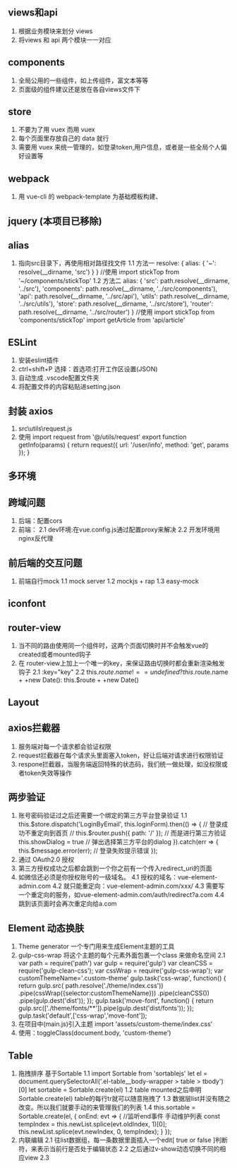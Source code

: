 ## views和api
1. 根据业务模块来划分 views
2. 将views 和 api 两个模块一一对应
## components
1. 全局公用的一些组件，如上传组件，富文本等等
2. 页面级的组件建议还是放在各自views文件下
## store
1. 不要为了用 vuex 而用 vuex
2. 每个页面里存放自己的 data 就行
3. 需要用 vuex 来统一管理的，如登录token,用户信息，或者是一些全局个人偏好设置等
## webpack
1. 用 vue-cli 的 webpack-template 为基础模板构建、
## jquery (本项目已移除)
## alias
1. 指向src目录下，再使用相对路径找文件
  1.1 方法一
  resolve: {
    alias: {
      '~': resolve(__dirname, 'src')
    }
  }
  //使用
  import stickTop from '~/components/stickTop'
  1.2 方法二
  alias: {
    'src': path.resolve(__dirname, '../src'),
    'components': path.resolve(__dirname, '../src/components'),
    'api': path.resolve(__dirname, '../src/api'),
    'utils': path.resolve(__dirname, '../src/utils'),
    'store': path.resolve(__dirname, '../src/store'),
    'router': path.resolve(__dirname, '../src/router')
  }
  //使用
  import stickTop from 'components/stickTop'
  import getArticle from 'api/article'
## ESLint
1. 安装eslint插件
2. ctrl+shift+P 选择：首选项:打开工作区设置(JSON)
3. 自动生成 .vscode配置文件夹
4. 将配置文件的内容粘贴进setting.json
## 封装 axios
1. src\utils\request.js
2. 使用
  import request from '@/utils/request'
  export function getInfo(params) {
    return request({
      url: '/user/info',
      method: 'get',
      params
    });
  }
## 多环境
## 跨域问题
1. 后端：配置cors
2. 前端：
  2.1 dev环境:在vue.config.js通过配置proxy来解决
  2.2 开发环境用nginx反代理
## 前后端的交互问题
1. 前端自行mock
  1.1 mock server
  1.2 mockjs + rap
  1.3 easy-mock
## iconfont
## router-view
1. 当不同的路由使用同一个组件时，这两个页面切换时并不会触发vue的created或者mounted钩子
2. 在 router-view上加上一个唯一的key，来保证路由切换时都会重新渲染触发钩子
  2.1 :key="key"
  2.2 this.$route.name !== undefined? this.$route.name + +new Date(): this.$route + +new Date()
## Layout
## axios拦截器
1. 服务端对每一个请求都会验证权限
2. request拦截器在每个请求头里面塞入token，好让后端对请求进行权限验证
3. respone拦截器，当服务端返回特殊的状态码，我们统一做处理，如没权限或者token失效等操作
## 两步验证
1. 账号密码验证过之后还需要一个绑定的第三方平台登录验证
  1.1 this.$store.dispatch('LoginByEmail', this.loginForm).then(() => {
      // 登录成功不重定向到首页
      // this.$router.push({ path: '/' });
      // 而是进行第三方验证
      this.showDialog = true // 弹出选择第三方平台的dialog
    }).catch(err => {
      this.$message.error(err); // 登录失败提示错误
    });
2. 通过 OAuth2.0 授权
3. 第三方授权成功之后都会跳到一个你之前有一个传入redirect_uri的页面
4. 如微信还必须是你授权账号的一级域名。
  4.1 授权的域名：vue-element-admin.com
  4.2 就只能重定向：vue-element-admin.com/xxx/
  4.3 需要写一个重定向的服务，如vue-element-admin.com/auth/redirect?a.com
  4.4 跳到该页面时会再次重定向给a.com
## Element 动态换肤
1. Theme generator 一个专门用来生成Element主题的工具
2. gulp-css-wrap 将这个主题的每个元素外面包裹一个class 来做命名空间
  2.1 var path = require('path')
      var gulp = require('gulp')
      var cleanCSS = require('gulp-clean-css');
      var cssWrap = require('gulp-css-wrap');
      var customThemeName='.custom-theme'
      gulp.task('css-wrap', function() {
        return gulp.src( path.resolve('./theme/index.css'))
          .pipe(cssWrap({selector:customThemeName}))
          .pipe(cleanCSS())
          .pipe(gulp.dest('dist'));
      });
      gulp.task('move-font', function() {
        return gulp.src(['./theme/fonts/**']).pipe(gulp.dest('dist/fonts'));
      });
      gulp.task('default',['css-wrap','move-font']);
3. 在项目中(main.js)引入主题 import 'assets/custom-theme/index.css'
4. 使用：toggleClass(document.body, 'custom-theme')
## Table
1. 拖拽排序 基于Sortable
  1.1 import Sortable from 'sortablejs'
      let el = document.querySelectorAll('.el-table__body-wrapper > table > tbody')[0]
      let sortable = Sortable.create(el)
  1.2 table mounted之后申明Sortable.create(el) table的每行tr就可以随意拖拽了
  1.3 数据层list并没有随之改变。所以我们就要手动的来管理我们的列表
  1.4 this.sortable = Sortable.create(el, {
        onEnd: evt => { //监听end事件 手动维护列表
          const tempIndex = this.newList.splice(evt.oldIndex, 1)[0];
          this.newList.splice(evt.newIndex, 0, tempIndex);
        }
      });
2. 内联编辑
  2.1 往list数据组，每一条数据里面插入一个edit[ true or false ]判断符，来表示当前行是否处于编辑状态
  2.2 之后通过v-show动态切换不同的相应view
  2.3 